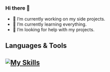 ### Hi there 👋

- 🔭 I’m currently working on my side projects.
- 🌱 I’m currently learning everything.
- 🤔 I’m looking for help with my projects.

## Languages & Tools
[![My Skills](https://skillicons.dev/icons?i=html,css,js,ts,react,nextjs,tailwind,figma,vite,firebase,nodejs,express,mongodb,git,github,gitlab)](https://skillicons.dev)
---

[ambient_gradient]: https://github-readme-stats.vercel.app/api?username=anuraghazra&show_icons=true&hide=contribs,prs&cache_seconds=86400&theme=ambient_gradient
[ambient_gradient_repo]: https://github-readme-stats.vercel.app/api/pin/?username=anuraghazra&repo=github-readme-stats&cache_seconds=86400&theme=ambient_gradient
